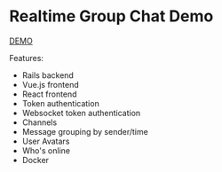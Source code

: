 # Realtime Group Chat Demo

[DEMO](https://chat-demo-vue.herokuapp.com)

Features:

* Rails backend
* Vue.js frontend
* React frontend
* Token authentication
* Websocket token authentication
* Channels
* Message grouping by sender/time
* User Avatars
* Who's online
* Docker
